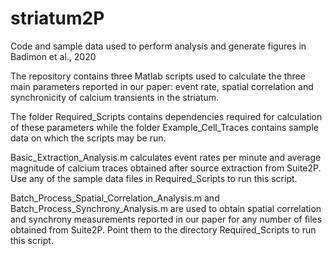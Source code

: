 # striatum2P

Code and sample data used to perform analysis and generate figures in Badimon et al., 2020

The repository contains three Matlab scripts used to calculate the three main parameters reported in our paper: event rate, spatial correlation and synchronicity of calcium transients in the striatum.

The folder Required_Scripts contains dependencies required for calculation of these parameters while the folder Example_Cell_Traces contains sample data on which the scripts may be run.

Basic_Extraction_Analysis.m calculates event rates per minute and average magnitude of calcium traces obtained after source extraction from Suite2P. Use any of the sample data files in Required_Scripts to run this script.


Batch_Process_Spatial_Correlation_Analysis.m and Batch_Process_Synchrony_Analysis.m are used to obtain spatial correlation and synchrony measurements reported in our paper for any number of files obtained from Suite2P. Point them to the directory Required_Scripts to run this script.

